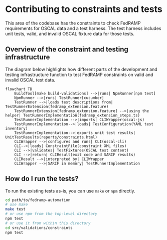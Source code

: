 # Contributing to constraints and tests

This area of the codebase has the constraints to check FedRAMP requirements for OSCAL data and a test harness. The test harness includes unit tests, valid, and invalid OSCAL fixture data for those tests.

## Overview of the constraint and testing infrastructure

The diagram below highlights how different parts of the development and testing infrastructure function to test FedRAMP constraints on valid and invalid OSCAL test data.

```mermaid
flowchart TD
    BuildTool[make build-validations] -->|runs| NpmRunner[npm test]
    NpmRunner -->|runs| TestRunner[cucumber]
    TestRunner -->|loads test descriptions from| TestRunnerExtension(fedramp_extension.feature)
    TestRunnerExtension[fedramp_extension.feature] -->|using the helper| TestRunnerImplementation(fedramp_extension_steps.ts)
    TestRunnerImplementation -->|imports| CLIWrapper(oscal-js)
    TestRunnerImplementation-->|loads| TestConfiguration(YAML test inventory)
    TestRunnerImplementation-->|exports unit test results| UnitTestResults(reports/constraints.html)
    CLIWrapper -->|configures and runs| CLI(oscal-cli)
    CLI-->|loads| ConstraintFile(constraint XML files)
    CLI -->|validates| TestFixtures(OSCAL test content)
    CLI -->|return| CLIResult(exit code and SARIF results)
    CLIResult -->|interpreted by| CLIWrapper
    CLIWrapper -->|SARIF in memory| TestRunnerImplementation
```

## How do I run the tests?

To run the existing tests as-is, you can use `make` or `npm` directly.

```sh
cd path/to/fedramp-automation
# use make
make test
# or use npm from the top-level directory
npm test
# or use it from within this directory
cd src/validations/constraints
npm test
```
